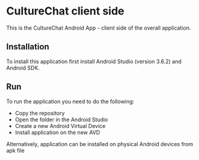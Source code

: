 # CultureChat client side
This is the CultureChat Android App - client side of the overall application.

## Installation
To install this application first install Android Studio (version 3.6.2) and Android SDK.

## Run
To run the application you need to do the following:
  * Copy the repository
  * Open the folder in the Android Studio
  * Create a new Android Virtual Device
  * Install application on the new AVD

Alternatively, application can be installed on physical Android devices from apk file
